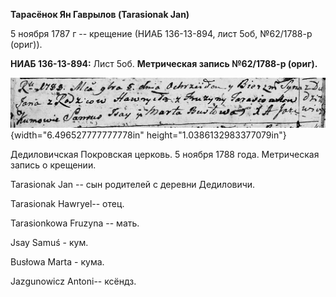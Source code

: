 **Тарасёнок Ян Гаврылов (Tarasionak Jan)**

5 ноября 1787 г -- крещение (НИАБ 136-13-894, лист 5об, №62/1788-р
(ориг)).

**НИАБ 136-13-894:** Лист 5об. **Метрическая запись №62/1788-р (ориг).**

![](./media/782a114476ac70758e93d347a1304781569aecd9.png){width="6.496527777777778in"
height="1.0386132983377079in"}

Дедиловичская Покровская церковь. 5 ноября 1788 года. Метрическая запись
о крещении.

Tarasionak Jan -- сын родителей с деревни Дедиловичи.

Tarasionak Hawryel-- отец.

Tarasionkowa Fruzyna -- мать.

Jsay Samuś - кум.

Busłowa Marta - кума.

Jazgunowicz Antoni-- ксёндз.
